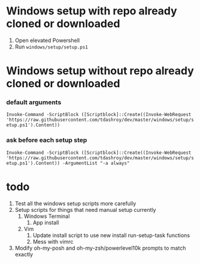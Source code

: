 # Windows setup with repo already cloned or downloaded

1. Open elevated Powershell
1. Run `windows/setup/setup.ps1`

# Windows setup without repo already cloned or downloaded

### default arguments
`Invoke-Command -ScriptBlock ([Scriptblock]::Create((Invoke-WebRequest 'https://raw.githubusercontent.com/tdashroy/dev/master/windows/setup/setup.ps1').Content))`

### ask before each setup step
`Invoke-Command -ScriptBlock ([Scriptblock]::Create((Invoke-WebRequest 'https://raw.githubusercontent.com/tdashroy/dev/master/windows/setup/setup.ps1').Content)) -ArgumentList "-a always"`

# todo
1. Test all the windows setup scripts more carefully
1. Setup scripts for things that need manual setup currently
    1. Windows Terminal
        1. App install
    1. Vim
        1. Update install script to use new install run-setup-task functions
        1. Mess with vimrc
1. Modify oh-my-posh and oh-my-zsh/powerlevel10k prompts to match exactly
